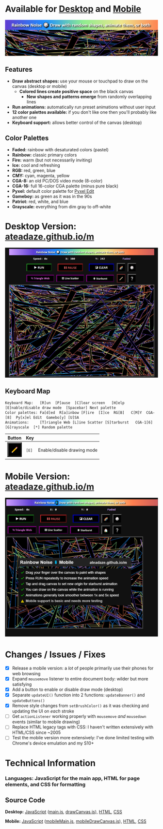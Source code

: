 # Available for [Desktop](https://ateadaze.github.io/) and [Mobile](https://ateadaze.github.io/m/)
![rainbow_noise-repo_banner](/images/rainbow_noise-header.png)

## Features
* **Draw abstract shapes:** use your mouse or touchpad to draw on the canvas (desktop or mobile)
  * **Colored lines create positive space** on the black canvas
    * **New shapes and patterns emerge** from randomly overlapping lines
* **Run animations:** automatically run preset animations without user input
* **12 color palettes available:** if you don't like one then you'll probably like another one
* **Keyboard support:** allows better control of the canvas (desktop)

## Color Palettes
* **Faded:** rainbow with desaturated colors (pastel)
* **Rainbow:** classic primary colors
* **Fire:** warm (but not necessarily inviting)
* **Ice:** cool and refreshing
* **RGB:** red, green, blue
* **CMY:** cyan, magenta, yellow
* **CGA-8:** an old PC/DOS video mode (8-color)
* **CGA-16:** full 16-color CGA palette (minus pure black)
* **Pyxel:** default color palette for [Pyxel Edit](pyxeledit.com)
* **Gameboy:** as green as it was in the 90s
* **Patriot:** red, white, and blue
* **Grayscale:** everything from dim gray to off-white

# Desktop Version: [ateadaze.github.io/m](https://ateadaze.github.io/)
![screenshot-faded](https://raw.githubusercontent.com/ATeaDaze/ateadaze.github.io/main/images/rainbow_noise-screenshot-1.png)
## Keyboard Map
```
Keyboard Map:   [R]un  [P]ause  [C]lear screen   [H]elp  [E]nable/disable draw mode  [Spacebar] Next palette
Color palettes: Fa[d]ed  R[a]inbow [F]ire  [I]ce  RG[B]   C[M]Y  CGA-[8]  Py[x]el Edit  Gamebo[y] [U]SA
Animations:     [T]riangle Web [L]ine Scatter [S]tarburst   CGA-1[6]  [G]rayscale  [*] Random palette
```
Button|Key|&nbsp;
---|---|---
![E](/images/draw_button.png)|`[E]`|Enable/disable drawing mode

# Mobile Version: [ateadaze.github.io/m](https://ateadaze.github.io/m/)
![mobile_screenshot](https://github.com/ATeaDaze/ateadaze.github.io/blob/main/images/rainbow_noise-screenshot-mobile.png)

# Changes / Issues / Fixes
* [X] Release a mobile version: a *lot* of people primarily use their phones for web browsing
* [X] Expand `mousemove` listener to entire document body: wilder but more satisfying
* [X] Add a button to enable or disable draw mode (desktop)
* [X] Separate `updateUI()` function into 2 functions: `updateBanner()` and `updateButtons()`
* [X] Remove style changes from `setBrushColor()` as it was checking and updating the UI on *each* stroke
* [ ] Get `actionListener` working properly with `mousemove` *and* `mousedown` events (similar to mobile drawing)
* [ ] Replace HTML legacy tags with CSS: I haven't written extensively with HTML/CSS since ~2005
* [ ] Test the mobile version more extensively: I've done limited testing with Chrome's device emulation and my S10+

# Technical Information
### **Languages:** **JavaScript** for the main app, **HTML** for page elements, and **CSS** for formatting
## **Source Code**
**Desktop:** [JavaScript](/scripts) ([main.js](/scripts/main.js), [drawCanvas.js](/scripts/drawCanvas.js)), [HTML](index.html), [CSS](/styles/rainbow_noise.css)

**Mobile:** [JavaScript](/m/scripts) ([mobileMain.js](/m/scripts/mobileMain.js), [mobileDrawCanvas.js](/m/scripts/mobileDrawCanvas.js)), [HTML](/m/index.html), [CSS](/styles/rainbow_noise.css)
